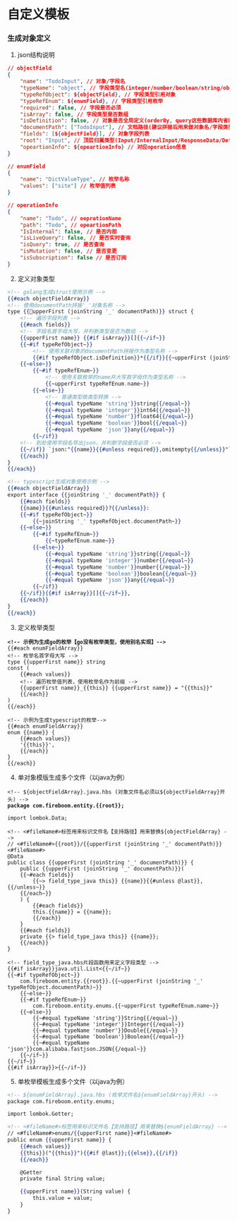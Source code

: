 # 自定义模板

### 生成对象定义

1. json结构说明

```json
// objectField
{
    "name": "TodoInput", // 对象/字段名
    "typeName": "object", // 字段类型名(integer/number/boolean/string/object/enum)
    "typeRefObject": ${objectField}, // 字段类型引用对象
    "typeRefEnum": ${enumField}, // 字段类型引用枚举
    "required": false, // 字段是否必须
    "isArray": false, // 字段类型是否数组
    "isDefinition": false, // 对象是否全局定义(orderBy, query这些数据库内省的)
    "documentPath": ["TodoInput"], // 文档路径(建议拼接后用来做对象名/字段类型名)
    "fields": [${objectField}], // 对象字段列表
    "root": "Input", // 顶层归属类型(Input/InternalInput/ResponseData/Definitions)
    "opeartionInfo": ${opeartionInfo} // 对应operation信息
}

// enumField
{
    "name": "DictValueType", // 枚举名称
    "values": ["site"] // 枚举值列表
}

// operationInfo
{
    "name": "Todo", // oeprationName
    "path": "Todo", // opeartionPath
    "IsInternal": false, // 是否内部
    "isLiveQuery": false, // 是否实时查询
    "isQuery": true, // 是否查询
    "isMutation": false, // 是否变更
    "isSubscription": false // 是否订阅
}
```

2. 定义对象类型

```handlebars
<!-- golang生成struct使用示例 -->
{{#each objectFieldArray}}
<!-- 使用documentPath拼接'_'对象名称 -->
type {{upperFirst (joinString '_' documentPath)}} struct {
    <!-- 遍历字段列表 -->
    {{#each fields}}
    <!-- 字段名首字母大写，并判断类型是否为数组 -->
    {{upperFirst name}} {{#if isArray}}[]{{~/if~}}
    {{~#if typeRefObject~}}
        <!-- 使用关联对象的documentPath拼接作为类型名称 -->
        {{#if typeRefObject.isDefinition}}*{{/if}}{{~upperFirst (joinString '_' typeRefObject.documentPath)~}}
    {{~else~}}
        {{~#if typeRefEnum~}}
            <!-- 使用关联枚举的name并大写首字母作为类型名称 -->
            {{~upperFirst typeRefEnum.name~}}
        {{~else~}}
            <!-- 普通类型做类型转换 -->
            {{~#equal typeName 'string'}}string{{/equal~}}
            {{~#equal typeName 'integer'}}int64{{/equal~}}
            {{~#equal typeName 'number'}}float64{{/equal~}}
            {{~#equal typeName 'boolean'}}bool{{/equal~}}
            {{~#equal typeName 'json'}}any{{/equal~}}
        {{~/if}}
    <!-- 到处使用字段名导出json，并判断字段是否必须 -->
    {{~/if}} `json:"{{name}}{{#unless required}},omitempty{{/unless}}"`
    {{/each}}
}
{{/each}}

<!-- typescript生成对象使用示例 -->
{{#each objectFieldArray}}
export interface {{joinString '_' documentPath}} {
    {{#each fields}}
    {{name}}{{#unless required}}?{{/unless}}:
    {{~#if typeRefObject~}}
        {{~joinString '_' typeRefObject.documentPath~}}
    {{~else~}}
        {{~#if typeRefEnum~}}
            {{~typeRefEnum.name~}}
        {{~else~}}
            {{~#equal typeName 'string'}}string{{/equal~}}
            {{~#equal typeName 'integer'}}number{{/equal~}}
            {{~#equal typeName 'number'}}number{{/equal~}}
            {{~#equal typeName 'boolean'}}boolean{{/equal~}}
            {{~#equal typeName 'json'}}any{{/equal~}}
        {{~/if}}
    {{~/if}}{{#if isArray}}[]{{~/if~}},
    {{/each}}
}
{{/each}}
```

3. 定义枚举类型

<pre class="language-handlebars"><code class="lang-handlebars"><strong>&#x3C;!-- 示例为生成go的枚举【go没有枚举类型，使用别名实现】-->
</strong>{{#each enumFieldArray}}
&#x3C;!-- 枚举名首字母大写 -->
type {{upperFirst name}} string
const (
    {{#each values}}
    &#x3C;!-- 遍历枚举值列表，使用枚举名作为前缀 -->
    {{upperFirst name}}_{{this}} {{upperFirst name}} = "{{this}}"
    {{/each}}
)
{{/each}}

&#x3C;!-- 示例为生成typescript的枚举-->
{{#each enumFieldArray}}
enum {{name}} {
    {{#each values}}
    '{{this}}',
    {{/each}}
}
{{/each}}
</code></pre>

4. 单对象模版生成多个文件（以java为例）

<pre class="language-handlebars"><code class="lang-handlebars">&#x3C;!-- ${objectFieldArray}.java.hbs (对象文件名必须以${objectFieldArray}开头) -->
<strong>package com.fireboom.entity.{{root}};
</strong>
import lombok.Data;

&#x3C;!-- &#x3C;#fileName#>标签用来标识文件名【支持路径】用来替换${objectFieldArray} -->
// &#x3C;#fileName#>{{root}}/{{upperFirst (joinString '_' documentPath)}}&#x3C;#fileName#>
@Data
public class {{upperFirst (joinString '_' documentPath)}} {
    public {{upperFirst (joinString '_' documentPath)}}(
    {{~#each fields}}
        {{~> field_type_java this}} {{name}}{{#unless @last}}, {{/unless~}}
    {{/each~}}
    ) {
        {{#each fields}}
        this.{{name}} = {{name}};
        {{/each}}
    }
    {{#each fields}}
    private {{> field_type_java this}} {{name}};
    {{/each}}
}

&#x3C;!-- field_type_java.hbs片段函数用来定义字段类型 -->
{{#if isArray}}java.util.List&#x3C;{{~/if~}}
{{~#if typeRefObject~}}
    com.fireboom.entity.{{root}}.{{~upperFirst (joinString '_' typeRefObject.documentPath)~}}
    {{~else~}}
    {{~#if typeRefEnum~}}
        com.fireboom.entity.enums.{{~upperFirst typeRefEnum.name~}}
    {{~else~}}
        {{~#equal typeName 'string'}}String{{/equal~}}
        {{~#equal typeName 'integer'}}Integer{{/equal~}}
        {{~#equal typeName 'number'}}Double{{/equal~}}
        {{~#equal typeName 'boolean'}}Boolean{{/equal~}}
        {{~#equal typeName 'json'}}com.alibaba.fastjson.JSON{{/equal~}}
    {{~/if~}}
{{~/if~}}
{{#if isArray}}>{{~/if~}}
</code></pre>

5. 单枚举模板生成多个文件（以java为例）

```handlebars
<!-- ${enumFieldArray}.java.hbs (枚举文件名${enumFieldArray}开头) -->
package com.fireboom.entity.enums;

import lombok.Getter;

<!-- <#fileName#>标签用来标识文件名【支持路径】用来替换${enumFieldArray} -->
// <#fileName#>enums/{{upperFirst name}}<#fileName#>
public enum {{upperFirst name}} {
    {{#each values}}
    {{this}}("{{this}}"){{#if @last}};{{else}},{{/if}}
    {{/each}}

    @Getter
    private final String value;

    {{upperFirst name}}(String value) {
        this.value = value;
    }
}
```
